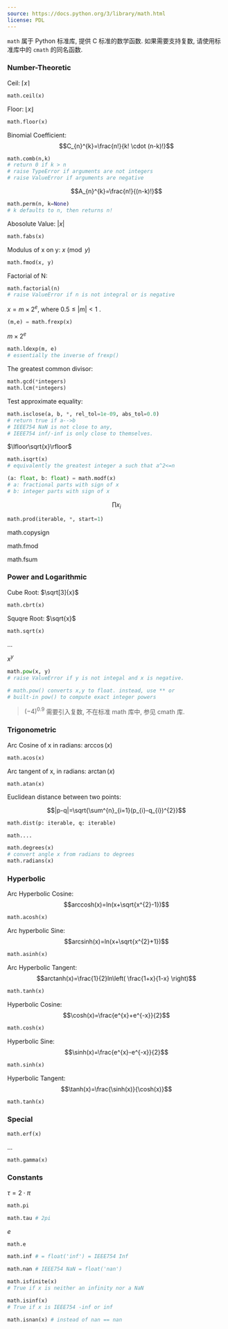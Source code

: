 ```yaml
---
source: https://docs.python.org/3/library/math.html
license: PDL
---
```


`math` 属于 Python 标准库, 提供 C 标准的数学函数. 如果需要支持复数, 请使用标准库中的 `cmath` 的同名函数.

### Number-Theoretic 

Ceil: $\lceil x\rceil$

```python
math.ceil(x)
```

Floor: $\lfloor x\rfloor$

```python
math.floor(x)
```

Binomial Coefficient: $$C_{n}^{k}=\frac{n!}{k! \cdot (n-k)!}$$

```python
math.comb(n,k)
# return 0 if k > n
# raise TypeError if arguments are not integers
# raise ValueError if arguments are negative
```

$$A_{n}^{k}=\frac{n!}{(n-k)!}$$

```python
math.perm(n, k=None)
# k defaults to n, then returns n!
```

Abosolute Value: $|x|$

```python
math.fabs(x)
```

Modulus of x on y: $x\pmod y$

```python
math.fmod(x, y)
```

Factorial of N: 

```python
math.factorial(n)
# raise ValueError if n is not integral or is negative
```

$x=m\times 2^{e}$, where $0.5\leq |m|<1$ .

```python
(m,e) = math.frexp(x) 
```

$m\times 2^{e}$

```python
math.ldexp(m, e) 
# essentially the inverse of frexp()
```

The greatest common divisor:

```python
math.gcd(*integers)
math.lcm(*integers)
```

Test approximate equality:

```python
math.isclose(a, b, *, rel_tol=1e-09, abs_tol=0.0)
# return true if a-->b
# IEEE754 NaN is not close to any, 
# IEEE754 inf/-inf is only close to themselves.
```

$\lfloor\sqrt{x}\rfloor$

```python
math.isqrt(x)
# equivalently the greatest integer a such that a^2<=n
```

```python
(a: float, b: float) = math.modf(x)
# a: fractional parts with sign of x
# b: integer parts with sign of x
```

$$\prod x_{i}$$

```python
math.prod(iterable, *, start=1)
```

math.copysign

math.fmod

math.fsum

### Power and Logarithmic

Cube Root: $\sqrt[3]{x}$

```python
math.cbrt(x)
```

Squqre Root: $\sqrt{x}$

```python
math.sqrt(x)
```

...


$x^{y}$

```python
math.pow(x, y)
# raise ValueError if y is not integal and x is negative.

# math.pow() converts x,y to float. instead, use ** or 
# built-in pow() to compute exact integer powers
```

> $(-4)^{0.9}$ 需要引入复数, 不在标准 math 库中, 参见 cmath 库.

### Trigonometric

Arc Cosine of x in radians: $\arccos (x)$

```python
math.acos(x) 
```

Arc tangent of x, in radians: $\arctan(x)$

```python
math.atan(x)
```

Euclidean distance between two points:

$$|p-q|=\sqrt{\sum^{n}_{i=1}(p_{i}-q_{i})^{2}}$$

```python
math.dist(p: iterable, q: iterable)
```

```
math....
```

```python
math.degrees(x)
# convert angle x from radians to degrees
math.radians(x)
```

### Hyperbolic

Arc Hyperbolic Cosine: $$arccosh(x)=ln(x+\sqrt{x^{2}-1})$$

```python
math.acosh(x)
```

Arc hyperbolic Sine: $$arcsinh(x)=ln(x+\sqrt{x^{2}+1})$$

```python
math.asinh(x)
```

Arc Hyperbolic Tangent: $$arctanh(x)=\frac{1}{2}ln\left( \frac{1+x}{1-x} \right)$$

```python
math.tanh(x)
```

Hyperbolic Cosine: $$\cosh(x)=\frac{e^{x}+e^{-x}}{2}$$

```python
math.cosh(x)
```

Hyperbolic Sine: $$\sinh(x)=\frac{e^{x}-e^{-x}}{2}$$

```python
math.sinh(x)
```

Hyperbolic Tangent: $$\tanh(x)=\frac{\sinh(x)}{\cosh(x)}$$

```python
math.tanh(x)
```

### Special

```python
math.erf(x)
```

...

```python
math.gamma(x)
```


### Constants

$\tau=2\cdot \pi$

```python
math.pi

math.tau # 2pi

```

$e$

```python
math.e
```

```python
math.inf # = float('inf') = IEEE754 Inf

math.nan # IEEE754 NaN = float('nan')
```

```python
math.isfinite(x)
# True if x is neither an infinity nor a NaN

math.isinf(x)
# True if x is IEEE754 -inf or inf

math.isnan(x) # instead of nan == nan
```